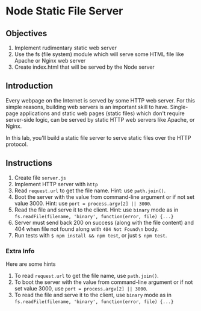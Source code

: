 # Node Static File Server

## Objectives

1. Implement rudimentary static web server
1. Use the fs (file system) module which will serve some HTML file like Apache or Nginx web server
1. Create index.html that will be served by the Node server


## Introduction

Every webpage on the Internet is served by some HTTP web server. For this simple reasons, building web servers is an important skill to have. Single-page applications and static web pages (static files) which don't require server-side logic, can be served by static HTTP web servers like Apache, or Nginx.

In this lab, you'll build a static file server to serve static files over the HTTP protocol.

## Instructions

1. Create file `server.js`
2. Implement HTTP server with `http`
3. Read `request.url` to get the file name. Hint: use `path.join()`.
4. Boot the server with the value from command-line argument or if not set value 3000. Hint: use `port = process.argv[2] || 3000`.
5. Read the file and serve it to the client. Hint: use `binary` mode as in `fs.readFile(filename, 'binary', function(error, file) {...}`
6. Server must send back 200 on success (along with the file content) and 404 when file not found along with `404 Not Found\n` body.
7. Run tests with `$ npm install && npm test`, or just `$ npm test`.


### Extra Info

Here are some hints

1. To read `request.url` to get the file name, use `path.join()`.
1. To boot the server with the value from command-line argument or if not set value 3000, use `port = process.argv[2] || 3000`.
1. To read the file and serve it to the client, use `binary` mode as in `fs.readFile(filename, 'binary', function(error, file) {...}`

